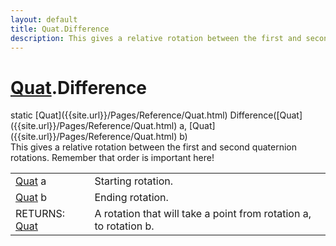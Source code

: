```yaml
---
layout: default
title: Quat.Difference
description: This gives a relative rotation between the first and second quaternion rotations. Remember that order is important here!
---
```

# [Quat]({{site.url}}/Pages/Reference/Quat.html).Difference
<div class='signature' markdown='1'>
static [Quat]({{site.url}}/Pages/Reference/Quat.html) Difference([Quat]({{site.url}}/Pages/Reference/Quat.html) a, [Quat]({{site.url}}/Pages/Reference/Quat.html) b)
</div>
This gives a relative rotation between the first and second quaternion rotations.
Remember that order is important here!

|  |  |
|--|--|
|[Quat]({{site.url}}/Pages/Reference/Quat.html) a|Starting rotation.|
|[Quat]({{site.url}}/Pages/Reference/Quat.html) b|Ending rotation.|
|RETURNS: [Quat]({{site.url}}/Pages/Reference/Quat.html)|A rotation that will take a point from rotation a, to rotation b.|



